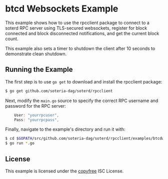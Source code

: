 btcd Websockets Example
=======================

This example shows how to use the rpcclient package to connect to a soterd RPC
server using TLS-secured websockets, register for block connected and block
disconnected notifications, and get the current block count.

This example also sets a timer to shutdown the client after 10 seconds to
demonstrate clean shutdown.

## Running the Example

The first step is to use `go get` to download and install the rpcclient package:

```bash
$ go get github.com/soteria-dag/soterd/rpcclient
```

Next, modify the `main.go` source to specify the correct RPC username and
password for the RPC server:

```Go
	User: "yourrpcuser",
	Pass: "yourrpcpass",
```

Finally, navigate to the example's directory and run it with:

```bash
$ cd $GOPATH/src/github.com/soteria-dag/soterd/rpcclient/examples/btcdwebsockets
$ go run *.go
```

## License

This example is licensed under the [copyfree](http://copyfree.org) ISC License.
